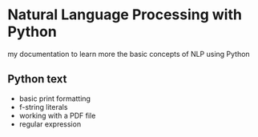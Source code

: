 # Natural Language Processing with Python
my documentation to learn more the basic concepts of NLP using Python

## Python text 
- basic print formatting
- f-string literals
- working with a PDF file
- regular expression

## 
